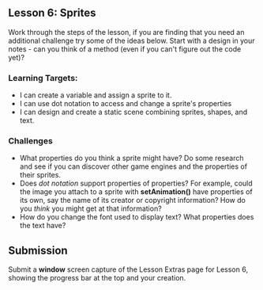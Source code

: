 

## Lesson 6: Sprites

Work through the steps of the lesson, if you are finding that you need an additional challenge try some of the ideas below. Start with a design in your notes - can you think of a method (even if you can't figure out the code yet)?

### Learning Targets:

* I can create a variable and assign a sprite to it.
* I can use dot notation to access and change a sprite's properties
* I can design and create a static scene combining sprites, shapes, and text.

### Challenges

* What properties do you think a sprite might have? Do some research and see if you can discover other game engines and the properties of their sprites.
* Does *dot notation* support properties of properties? For example, could the image you attach to a sprite with **setAnimation()** have properties of its own, say the name of its creator or copyright information? How do you *think* you might get at that information?
* How do you change the font used to display text? What properties does the text have?

## Submission

Submit a **window** screen capture of the Lesson Extras page for Lesson 6, showing the progress bar at the top and your creation.
